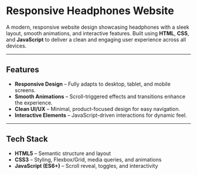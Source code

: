# Responsive Headphones Website

A modern, responsive website design showcasing headphones with a sleek layout, smooth animations, and interactive features. Built using **HTML**, **CSS**, and **JavaScript** to deliver a clean and engaging user experience across all devices.

---

## Features
- **Responsive Design** – Fully adapts to desktop, tablet, and mobile screens.
- **Smooth Animations** – Scroll-triggered effects and transitions enhance the experience.
- **Clean UI/UX** – Minimal, product-focused design for easy navigation.
- **Interactive Elements** – JavaScript-driven interactions for dynamic feel.

---

## Tech Stack
- **HTML5** – Semantic structure and layout  
- **CSS3** – Styling, Flexbox/Grid, media queries, and animations  
- **JavaScript (ES6+)** – Scroll reveal, toggles, and interactivity  
